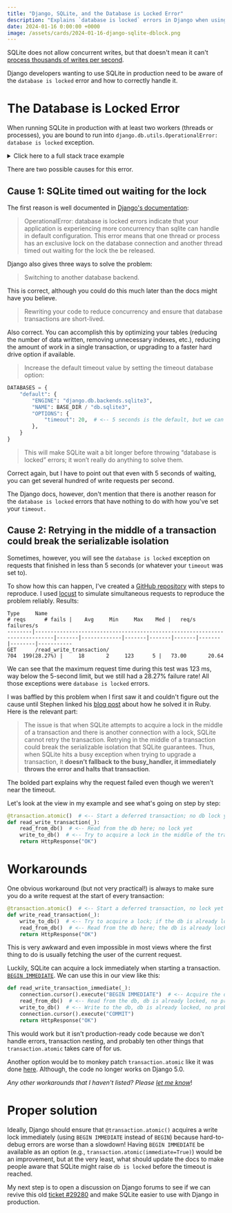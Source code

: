 ```yaml
---
title: "Django, SQLite, and the Database is Locked Error"
description: "Explains `database is locked` errors in Django when using SQLite, and how do you solve them."
date: 2024-01-16 0:00:00 +0000
image: /assets/cards/2024-01-16-django-sqlite-dblock.png
---
```


SQLite does not allow concurrent writes, but that doesn't mean it can't [process thousands of writes per second](https://fractaledmind.github.io/2023/12/05/sqlite-myths-linear-writes-do-not-scale/).

Django developers wanting to use SQLite in production need to be aware of the `database is locked` error and how to correctly handle it.

# The Database is Locked Error

When running SQLite in production with at least two workers (threads or processes), you are bound to run into `django.db.utils.OperationalError: database is locked` exception.

<details>
<summary>Click here to a full stack trace example</summary>
<pre><code>
Internal Server Error: /read_write_transaction/
Traceback (most recent call last):
  File "/Users/anze/Coding/djangosqlite/.venv/lib/python3.12/site-packages/django/db/backends/utils.py", line 105, in _execute
    return self.cursor.execute(sql, params)
           ^^^^^^^^^^^^^^^^^^^^^^^^^^^^^^^^
  File "/Users/anze/Coding/djangosqlite/.venv/lib/python3.12/site-packages/django/db/backends/sqlite3/base.py", line 328, in execute
    return super().execute(query, params)
           ^^^^^^^^^^^^^^^^^^^^^^^^^^^^^^
sqlite3.OperationalError: database is locked

The above exception was the direct cause of the following exception:

Traceback (most recent call last):
  File "/Users/anze/Coding/djangosqlite/.venv/lib/python3.12/site-packages/django/core/handlers/exception.py", line 55, in inner
    response = get_response(request)
               ^^^^^^^^^^^^^^^^^^^^^
  File "/Users/anze/Coding/djangosqlite/.venv/lib/python3.12/site-packages/django/core/handlers/base.py", line 197, in _get_response
    response = wrapped_callback(request, *callback_args, **callback_kwargs)
               ^^^^^^^^^^^^^^^^^^^^^^^^^^^^^^^^^^^^^^^^^^^^^^^^^^^^^^^^^^^^
  File "/Users/anze/.pyenv/versions/3.12.0/lib/python3.12/contextlib.py", line 81, in inner
    return func(*args, **kwds)
           ^^^^^^^^^^^^^^^^^^^
  File "/Users/anze/Coding/djangosqlite/djangosqlite/urls.py", line 64, in read_write_transaction
    write_to_db()
  File "/Users/anze/Coding/djangosqlite/djangosqlite/urls.py", line 25, in write_to_db
    A.objects.create()
  File "/Users/anze/Coding/djangosqlite/.venv/lib/python3.12/site-packages/django/db/models/manager.py", line 87, in manager_method
    return getattr(self.get_queryset(), name)(*args, **kwargs)
           ^^^^^^^^^^^^^^^^^^^^^^^^^^^^^^^^^^^^^^^^^^^^^^^^^^^
  File "/Users/anze/Coding/djangosqlite/.venv/lib/python3.12/site-packages/django/db/models/query.py", line 677, in create
    obj.save(force_insert=True, using=self.db)
  File "/Users/anze/Coding/djangosqlite/.venv/lib/python3.12/site-packages/django/db/models/base.py", line 822, in save
    self.save_base(
  File "/Users/anze/Coding/djangosqlite/.venv/lib/python3.12/site-packages/django/db/models/base.py", line 909, in save_base
    updated = self._save_table(
              ^^^^^^^^^^^^^^^^^
  File "/Users/anze/Coding/djangosqlite/.venv/lib/python3.12/site-packages/django/db/models/base.py", line 1067, in _save_table
    results = self._do_insert(
              ^^^^^^^^^^^^^^^^
  File "/Users/anze/Coding/djangosqlite/.venv/lib/python3.12/site-packages/django/db/models/base.py", line 1108, in _do_insert
    return manager._insert(
           ^^^^^^^^^^^^^^^^
  File "/Users/anze/Coding/djangosqlite/.venv/lib/python3.12/site-packages/django/db/models/manager.py", line 87, in manager_method
    return getattr(self.get_queryset(), name)(*args, **kwargs)
           ^^^^^^^^^^^^^^^^^^^^^^^^^^^^^^^^^^^^^^^^^^^^^^^^^^^
  File "/Users/anze/Coding/djangosqlite/.venv/lib/python3.12/site-packages/django/db/models/query.py", line 1845, in _insert
    return query.get_compiler(using=using).execute_sql(returning_fields)
           ^^^^^^^^^^^^^^^^^^^^^^^^^^^^^^^^^^^^^^^^^^^^^^^^^^^^^^^^^^^^^
  File "/Users/anze/Coding/djangosqlite/.venv/lib/python3.12/site-packages/django/db/models/sql/compiler.py", line 1823, in execute_sql
    cursor.execute(sql, params)
  File "/Users/anze/Coding/djangosqlite/.venv/lib/python3.12/site-packages/django/db/backends/utils.py", line 122, in execute
    return super().execute(sql, params)
           ^^^^^^^^^^^^^^^^^^^^^^^^^^^^
  File "/Users/anze/Coding/djangosqlite/.venv/lib/python3.12/site-packages/django/db/backends/utils.py", line 79, in execute
    return self._execute_with_wrappers(
           ^^^^^^^^^^^^^^^^^^^^^^^^^^^^
  File "/Users/anze/Coding/djangosqlite/.venv/lib/python3.12/site-packages/django/db/backends/utils.py", line 92, in _execute_with_wrappers
    return executor(sql, params, many, context)
           ^^^^^^^^^^^^^^^^^^^^^^^^^^^^^^^^^^^^
  File "/Users/anze/Coding/djangosqlite/.venv/lib/python3.12/site-packages/django/db/backends/utils.py", line 100, in _execute
    with self.db.wrap_database_errors:
  File "/Users/anze/Coding/djangosqlite/.venv/lib/python3.12/site-packages/django/db/utils.py", line 91, in __exit__
    raise dj_exc_value.with_traceback(traceback) from exc_value
  File "/Users/anze/Coding/djangosqlite/.venv/lib/python3.12/site-packages/django/db/backends/utils.py", line 105, in _execute
    return self.cursor.execute(sql, params)
           ^^^^^^^^^^^^^^^^^^^^^^^^^^^^^^^^
  File "/Users/anze/Coding/djangosqlite/.venv/lib/python3.12/site-packages/django/db/backends/sqlite3/base.py", line 328, in execute
    return super().execute(query, params)
           ^^^^^^^^^^^^^^^^^^^^^^^^^^^^^^
django.db.utils.OperationalError: database is locked
</code></pre>
</details>

There are two possible causes for this error.

## Cause 1: SQLite timed out waiting for the lock

The first reason is well documented in [Django's documentation](https://docs.djangoproject.com/en/5.0/ref/databases/#database-is-locked-errors):

> OperationalError: database is locked errors indicate that your application is experiencing more concurrency than sqlite can handle in default configuration. This error means that one thread or process has an exclusive lock on the database connection and another thread timed out waiting for the lock the be released.

Django also gives three ways to solve the problem:

> Switching to another database backend.

This is correct, although you could do this much later than the docs might have you believe.

> Rewriting your code to reduce concurrency and ensure that database transactions are short-lived.

Also correct. You can accomplish this by optimizing your tables (reducing the number of data written, removing unnecessary indexes, etc.), reducing the amount of work in a single transaction, or upgrading to a faster hard drive option if available.

> Increase the default timeout value by setting the timeout database option:

```python
DATABASES = {
    "default": {
        "ENGINE": "django.db.backends.sqlite3",
        "NAME": BASE_DIR / "db.sqlite3",
        "OPTIONS": {
            "timeout": 20,  # <-- 5 seconds is the default, but we can increase it to, e.g., 20s
        },
    }
}
```
> This will make SQLite wait a bit longer before throwing “database is locked” errors; it won’t really do anything to solve them.

Correct again, but I have to point out that even with 5 seconds of waiting, you can get several hundred of write requests per second. 

The Django docs, however, don't mention that there is another reason for the `database is locked` errors that have nothing to do with how you've set your `timeout.`

## Cause 2: Retrying in the middle of a transaction could break the serializable isolation

Sometimes, however, you will see the `database is locked` exception on requests that finished in less than 5 seconds (or whatever your `timeout` was set to).

To show how this can happen, I've created a [GitHub repository](https://github.com/anze3db/django-sqlite-dblock) with steps to reproduce. I used [locust](https://locust.io) to simulate simultaneous requests to reproduce the problem reliably. Results:

```
Type     Name                                                                          # reqs      # fails |    Avg     Min     Max    Med |   req/s  failures/s
--------|----------------------------------------------------------------------------|-------|-------------|-------|-------|-------|-------|--------|-----------
GET      /read_write_transaction/                                                         704  199(28.27%) |     18       2     123      5 |   73.00       20.64
```

We can see that the maximum request time during this test was 123 ms, way below the 5-second limit, but we still had a 28.27% failure rate! All those exceptions were `database is locked` errors.

I was baffled by this problem when I first saw it and couldn't figure out the cause until Stephen linked his [blog post](https://fractaledmind.github.io/2023/12/11/sqlite-on-rails-improving-concurrency/) about how he solved it in Ruby. Here is the relevant part:

> The issue is that when SQLite attempts to acquire a lock in the middle of a transaction and there is another connection with a lock, SQLite cannot retry the transaction. Retrying in the middle of a transaction could break the serializable isolation that SQLite guarantees. Thus, when SQLite hits a busy exception when trying to upgrade a transaction, it **doesn’t fallback to the busy_handler, it immediately throws the error and halts that transaction**.

The bolded part explains why the request failed even though we weren't near the timeout.

Let's look at the view in my example and see what's going on step by step:

```python
@transaction.atomic()  # <-- Start a deferred transaction; no db lock yet
def read_write_transaction(_):
    read_from_db()  # <-- Read from the db here; no lock yet
    write_to_db()  # <-- Try to acquire a lock in the middle of the transaction, but if the db is already locked, SQLite cannot retry because that might break the serializable isolation guarantees.
    return HttpResponse("OK")
```

# Workarounds

One obvious workaround (but not very practical!) is always to make sure you do a write request at the start of every transaction:

```python
@transaction.atomic()  # <-- Start a deferred transaction, no lock yet
def write_read_transaction(_):
    write_to_db()  # <-- Try to acquire a lock; if the db is already locked, SQLite will retry. There were no read queries in this transaction, so there is no way to break serializable isolation guarantees.
    read_from_db()  # <-- Read from the db here; the db is already locked
    return HttpResponse("OK")
```

This is very awkward and even impossible in most views where the first thing to do is usually fetching the user of the current request.

Luckily, SQLite can acquire a lock immediately when starting a transaction. [`BEGIN IMMEDIATE`](https://www.sqlite.org/lang_transaction.html#deferred_immediate_and_exclusive_transactions). We can use this in our view like this:

```python
def read_write_transaction_immediate(_):
    connection.cursor().execute("BEGIN IMMEDIATE")  # <-- Acquire the db lock, retry when db is already locked, can still raise, but only if we wait for more than `timeout`.
    read_from_db()  # <-- Read from the db, db is already locked, no problems
    write_to_db()  # <-- Write to the db, db is already locked, no problems
    connection.cursor().execute("COMMIT")
    return HttpResponse("OK")
```

This would work but it isn't production-ready code because we don't handle errors, transaction nesting, and probably ten other things that `transaction.atomic` takes care of for us.

Another option would be to monkey patch `transaction.atomic` like it was done [here](https://code.djangoproject.com/ticket/29280#comment:5). Although, the code no longer works on Django 5.0.

*Any other workarounds that I haven't listed? Please <a href="mailto: anze@pecar.me">let me know</a>*!

# Proper solution

Ideally, Django should ensure that `@transaction.atomic()` acquires a write lock immediately (using `BEGIN IMMEDIATE` instead of `BEGIN`) because hard-to-debug errors are worse than a slowdown! Having `BEGIN IMMEDIATE` be available as an option (e.g., `transaction.atomic(immediate=True)`) would be an improvement, but at the very least, what should update the docs to make people aware that SQLite might raise `db is locked` before the timeout is reached.

My next step is to open a discussion on Django forums to see if we can revive this old [ticket #29280](https://code.djangoproject.com/ticket/29280) and make SQLite easier to use with Django in production.

